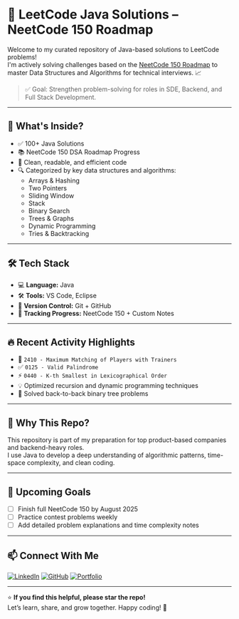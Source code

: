 # 🧠 LeetCode Java Solutions – NeetCode 150 Roadmap

Welcome to my curated repository of Java-based solutions to LeetCode problems!  
I'm actively solving challenges based on the [NeetCode 150 Roadmap](https://neetcode.io/roadmap) to master Data Structures and Algorithms for technical interviews. 📈

> ✅ Goal: Strengthen problem-solving for roles in SDE, Backend, and Full Stack Development.

---

## 📌 What's Inside?

- ✅ 100+ Java Solutions
- 📚 NeetCode 150 DSA Roadmap Progress
- 🧩 Clean, readable, and efficient code
- 🔍 Categorized by key data structures and algorithms:
  - Arrays & Hashing
  - Two Pointers
  - Sliding Window
  - Stack
  - Binary Search
  - Trees & Graphs
  - Dynamic Programming
  - Tries & Backtracking

---

## 🛠 Tech Stack

- 💻 **Language:** Java  
- 🛠 **Tools:** VS Code, Eclipse  
- 🔁 **Version Control:** Git + GitHub  
- 📝 **Tracking Progress:** NeetCode 150 + Custom Notes  

---



## 🔥 Recent Activity Highlights

- 🧠 `2410 - Maximum Matching of Players with Trainers`
- ✅ `0125 - Valid Palindrome`
- ⚡ `0440 - K-th Smallest in Lexicographical Order`
- 💡 Optimized recursion and dynamic programming techniques
- 🧪 Solved back-to-back binary tree problems

---

## 🌱 Why This Repo?

This repository is part of my preparation for top product-based companies and backend-heavy roles.  
I use Java to develop a deep understanding of algorithmic patterns, time-space complexity, and clean coding.

---

## 🚀 Upcoming Goals

- [ ] Finish full NeetCode 150 by August 2025
- [ ] Practice contest problems weekly
- [ ] Add detailed problem explanations and time complexity notes

---

## 📫 Connect With Me

[![LinkedIn](https://img.shields.io/badge/LinkedIn-%230077B5?style=flat&logo=linkedin&logoColor=white)](https://linkedin.com/in/durjaysamrat)
[![GitHub](https://img.shields.io/badge/GitHub-%23121011?style=flat&logo=github&logoColor=white)](https://github.com/durjaysamrat)
[![Portfolio](https://img.shields.io/badge/Portfolio-%23000000?style=flat&logo=firefox&logoColor=white)](https://durjaysamrat.vercel.app)

---

⭐ **If you find this helpful, please star the repo!**  
Let’s learn, share, and grow together. Happy coding! 🚀
